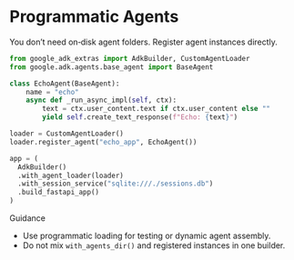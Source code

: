 # Programmatic Agents

You don’t need on‑disk agent folders. Register agent instances directly.

```python
from google_adk_extras import AdkBuilder, CustomAgentLoader
from google.adk.agents.base_agent import BaseAgent

class EchoAgent(BaseAgent):
    name = "echo"
    async def _run_async_impl(self, ctx):
        text = ctx.user_content.text if ctx.user_content else ""
        yield self.create_text_response(f"Echo: {text}")

loader = CustomAgentLoader()
loader.register_agent("echo_app", EchoAgent())

app = (
  AdkBuilder()
  .with_agent_loader(loader)
  .with_session_service("sqlite:///./sessions.db")
  .build_fastapi_app()
)
```

Guidance
- Use programmatic loading for testing or dynamic agent assembly.
- Do not mix `with_agents_dir()` and registered instances in one builder.
